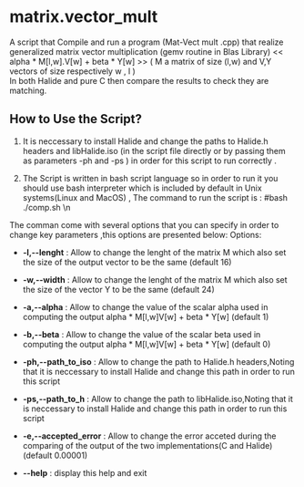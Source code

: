 # matrix.vector_mult

A script that Compile and run a program (Mat-Vect mult .cpp) that realize generalized matrix vector multiplication  (gemv routine in Blas Library)
<<  alpha * M[l,w].V[w] + beta * Y[w]  >> ( M a matrix of size (l,w)  and V,Y vectors   of size respectively w , l )  
In both Halide and pure C then  compare the results to check they are matching.

## How to Use the Script?

1. It is neccessary to install Halide and change the paths to Halide.h headers and libHalide.iso (in the script file directly or by passing them as parameters
   -ph and -ps ) in order for this script to run correctly .
   
2. The Script is written in bash script language so in order to run it you should use bash interpreter which is included by default in
Unix systems(Linux and MacOS) , The command to run the script is : #bash ./comp.sh \n

The comman come with several options that you can specify in order to change key parameters ,this options are presented below:
Options:
    
 * **-l,--lenght** :          Allow to change the lenght of the matrix M which also set the size of the output vector to be the same (default 16)
                
 * **-w,--width** :     Allow to change the lenght of the matrix M which also set the size of the vector Y to be the same (default 24)
                
 * **-a,--alpha** :	        Allow to change the value of the scalar alpha used in computing the output alpha * M[l,w]V[w] + beta * Y[w] (default 1)
                
 * **-b,--beta** :	        Allow to change the value of the scalar beta used in computing the output alpha * M[l,w]V[w] + beta * Y[w] (default 0)
    		
 * **-ph,--path_to_iso** :	Allow to change the path to Halide.h headers,Noting that it is  neccessary to install Halide and change this path in order  to run this script  
    		
 *  **-ps,--path_to_h** :	Allow to change the path to libHalide.iso,Noting that it is   neccessary to install Halide and change this path in order  to run this script 
 
 * **-e,--accepted_error** :   Allow to change the error acceted during the comparing of the output of the two implementations(C and Halide)(default 0.00001)   
               
  * **--help** :              display this help and exit

